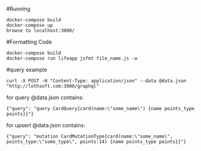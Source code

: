 #Running
```
docker-compose build
docker-compose up
browse to localhost:3000/
```



#Formatting Code
```
docker-compose build
docker-compose run lifeapp jsfmt file_name.js -w
```


#query example
```
curl -X POST -H "Content-Type: application/json" --data @data.json "http://lothsoft.com:3000/graphql"
```

for query @data.json contains:
```
{"query": "query CardQuery{card(name:\"some_name\") {name points_type points}}"}
```

for upsert @data.json contains:
```
{"query": "mutation CardMutationType{card(name:\"some_name\", points_type:\"some_type\", points:14) {name points_type points}}"}
```
